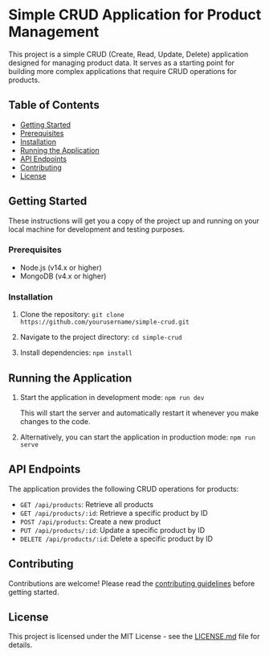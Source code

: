 # Simple CRUD Application for Product Management

This project is a simple CRUD (Create, Read, Update, Delete) application designed for managing product data. It serves as a starting point for building more complex applications that require CRUD operations for products.

## Table of Contents

- [Getting Started](#getting-started)
- [Prerequisites](#prerequisites)
- [Installation](#installation)
- [Running the Application](#running-the-application)
- [API Endpoints](#api-endpoints)
- [Contributing](#contributing)
- [License](#license)

## Getting Started

These instructions will get you a copy of the project up and running on your local machine for development and testing purposes.

### Prerequisites

- Node.js (v14.x or higher)
- MongoDB (v4.x or higher)

### Installation

1. Clone the repository:
`git clone https://github.com/yourusername/simple-crud.git`
   
2. Navigate to the project directory:
`cd simple-crud`

3. Install dependencies:
`npm install`


## Running the Application

1. Start the application in development mode:
`npm run dev`

   This will start the server and automatically restart it whenever you make changes to the code.

2. Alternatively, you can start the application in production mode:
`npm run serve`


## API Endpoints

The application provides the following CRUD operations for products:

- `GET /api/products`: Retrieve all products
- `GET /api/products/:id`: Retrieve a specific product by ID
- `POST /api/products`: Create a new product
- `PUT /api/products/:id`: Update a specific product by ID
- `DELETE /api/products/:id`: Delete a specific product by ID

## Contributing

Contributions are welcome! Please read the [contributing guidelines](CONTRIBUTING.md) before getting started.

## License

This project is licensed under the MIT License - see the [LICENSE.md](LICENSE.md) file for details.
